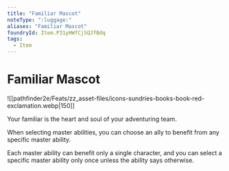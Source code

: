 ```yaml
---
title: "Familiar Mascot"
noteType: ":luggage:"
aliases: "Familiar Mascot"
foundryId: Item.P31yHWfCjSQJfBdq
tags:
  - Item
---
```


# Familiar Mascot
![[pathfinder2e/Feats/zz_asset-files/icons-sundries-books-book-red-exclamation.webp|150]]

Your familiar is the heart and soul of your adventuring team.

When selecting master abilities, you can choose an ally to benefit from any specific master ability.

Each master ability can benefit only a single character, and you can select a specific master ability only once unless the ability says otherwise.
